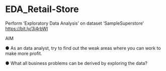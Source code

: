 # EDA_Retail-Store

Perform ‘Exploratory Data Analysis’ on dataset ‘SampleSuperstore’ https://bit.ly/3i4rbWl

AIM

● As an data analyst, try to find out the weak areas where you can work to make more profit.

● What all business problems can be  derived by exploring the data?
